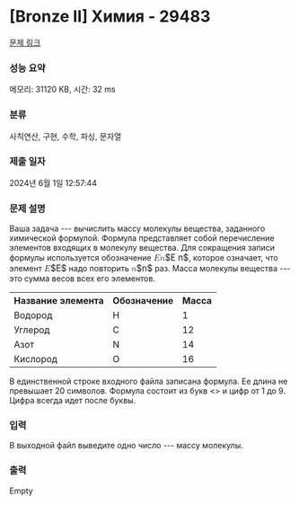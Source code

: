 # [Bronze II] Химия - 29483 

[문제 링크](https://www.acmicpc.net/problem/29483) 

### 성능 요약

메모리: 31120 KB, 시간: 32 ms

### 분류

사칙연산, 구현, 수학, 파싱, 문자열

### 제출 일자

2024년 6월 1일 12:57:44

### 문제 설명

<p>Ваша задача --- вычислить массу молекулы вещества, заданного химической формулой. Формула представляет собой перечисление элементов входящих в молекулу вещества. Для сокращения записи формулы используется обозначение <mjx-container class="MathJax" jax="CHTML" style="font-size: 109%; position: relative;"><mjx-math class="MJX-TEX" aria-hidden="true"><mjx-mi class="mjx-i"><mjx-c class="mjx-c1D438 TEX-I"></mjx-c></mjx-mi><mjx-mi class="mjx-i"><mjx-c class="mjx-c1D45B TEX-I"></mjx-c></mjx-mi></mjx-math><mjx-assistive-mml unselectable="on" display="inline"><math xmlns="http://www.w3.org/1998/Math/MathML"><mi>E</mi><mi>n</mi></math></mjx-assistive-mml><span aria-hidden="true" class="no-mathjax mjx-copytext">$E n$</span></mjx-container>, которое означает, что элемент <mjx-container class="MathJax" jax="CHTML" style="font-size: 109%; position: relative;"><mjx-math class="MJX-TEX" aria-hidden="true"><mjx-mi class="mjx-i"><mjx-c class="mjx-c1D438 TEX-I"></mjx-c></mjx-mi></mjx-math><mjx-assistive-mml unselectable="on" display="inline"><math xmlns="http://www.w3.org/1998/Math/MathML"><mi>E</mi></math></mjx-assistive-mml><span aria-hidden="true" class="no-mathjax mjx-copytext">$E$</span></mjx-container> надо повторить <mjx-container class="MathJax" jax="CHTML" style="font-size: 109%; position: relative;"><mjx-math class="MJX-TEX" aria-hidden="true"><mjx-mi class="mjx-i"><mjx-c class="mjx-c1D45B TEX-I"></mjx-c></mjx-mi></mjx-math><mjx-assistive-mml unselectable="on" display="inline"><math xmlns="http://www.w3.org/1998/Math/MathML"><mi>n</mi></math></mjx-assistive-mml><span aria-hidden="true" class="no-mathjax mjx-copytext">$n$</span></mjx-container> раз. Масса молекулы вещества --- это сумма весов всех его элементов.</p>

<table class="table table-bordered th-center td-center table-center-30">
	<tbody>
		<tr>
			<th>Название элемента</th>
			<th>Обозначение</th>
			<th>Масса</th>
		</tr>
		<tr>
			<td>Водород</td>
			<td>H</td>
			<td>1</td>
		</tr>
		<tr>
			<td>Углерод</td>
			<td>C</td>
			<td>12</td>
		</tr>
		<tr>
			<td>Азот</td>
			<td>N</td>
			<td>14</td>
		</tr>
		<tr>
			<td>Кислород</td>
			<td>O</td>
			<td>16</td>
		</tr>
	</tbody>
</table>

<p>В единственной строке входного файла записана формула. Ее длина не превышает 20 символов. Формула состоит из букв <<CHNO>> и цифр от 1 до 9. Цифра всегда идет после буквы.</p>

### 입력 

 <p>В выходной файл выведите одно число --- массу молекулы.</p>

### 출력 

 Empty

